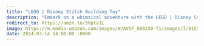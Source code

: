 ```yaml
---
title: "LEGO | Disney Stitch Building Toy"
description: "Embark on a whimsical adventure with the LEGO | Disney Stitch Building Toy! Designed for kids aged 9 and up, this playful set features everyone's favorite mischievous alien and an ice-cream cone for added fun. Perfect for birthdays, ignite their imagination and spread joy with this delightful character figure playset. #affiliate #ad"
redirect_to: https://amzn.to/3Vptv1L
image: https://m.media-amazon.com/images/W/AVIF_800250-T1/images/I/81S5K23aXML._AC_SL1500_.jpg
date: 2024-03-14 14:00:00 -0000
---
```

